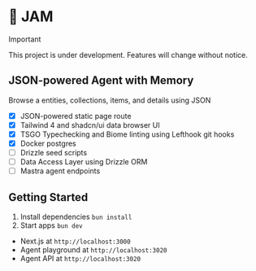 # 🍒 JAM

> [!IMPORTANT]
> This project is under development. Features will change without notice.

## JSON-powered Agent with Memory

Browse a entities, collections, items, and details using JSON

- [x] JSON-powered static page route
- [x] Tailwind 4 and shadcn/ui data browser UI
- [x] TSGO Typechecking and Biome linting using Lefthook git hooks
- [x] Docker postgres
- [ ] Drizzle seed scripts
- [ ] Data Access Layer using Drizzle ORM
- [ ] Mastra agent endpoints

## Getting Started

1. Install dependencies `bun install`
2. Start apps `bun dev`

- Next.js at `http://localhost:3000`
- Agent playground at `http://localhost:3020`
- Agent API at `http://localhost:3020`
